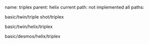 name: triplex
parent: helix
current path: not implemented
all paths:

  basic/twin/triple shot/triplex

  basic/twin/helix/triplex

  basic/desmos/helix/triplex
